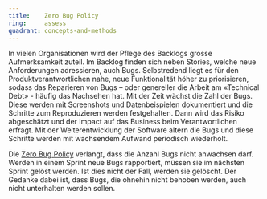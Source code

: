 ```yaml
---
title:    Zero Bug Policy  
ring:     assess  
quadrant: concepts-and-methods
---
```


In vielen Organisationen wird der Pflege des Backlogs grosse Aufmerksamkeit zuteil. Im Backlog finden sich neben
Stories, welche neue Anforderungen adressieren, auch Bugs. Selbstredend liegt es für den Produktverantwortlichen nahe,
neue Funktionalität höher zu priorisieren, sodass das Reparieren von Bugs – oder genereller die Arbeit am «Technical
Debt» - häufig das Nachsehen hat. Mit der Zeit wächst die Zahl der Bugs. Diese werden mit Screenshots und
Datenbeispielen dokumentiert und die Schritte zum Reproduzieren werden festgehalten. Dann wird das Risiko abgeschätzt
und der Impact auf das Business beim Verantwortlichen erfragt. Mit der Weiterentwicklung der Software altern die Bugs
und diese Schritte werden mit wachsendem Aufwand periodisch wiederholt. 

Die [Zero Bug Policy][scrum] verlangt, dass die Anzahl
Bugs nicht anwachsen darf. Werden in einem Sprint neue Bugs rapportiert, müssen sie im nächsten Sprint gelöst
werden. Ist dies nicht der Fall, werden sie gelöscht. Der Gedanke dabei ist, dass Bugs, die ohnehin nicht behoben
werden, auch nicht unterhalten werden sollen.

[scrum]: https://www.scrum.org/resources/blog/zero-bug-policy-fast-way-paying-back-technical-debt
